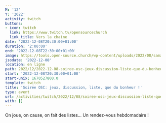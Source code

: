 ```yaml
---
M: '12'
Y: '2022'
activity: twitch
buttons:
- icon: twitch
  link: https://www.twitch.tv/opensourcechurch
  link_title: Vers la chaine
date: '2022-12-08T20:30:00+01:00'
duration: '2:00:00'
end: '2022-12-08T22:30:00+01:00'
image: https://tools.open-source.church/wp-content/uploads/2022/08/samantha-gades-LA6XfeVI5_c-unsplash-scaled.jpg
isodate: '2022-12-08'
location: en ligne
path: 2022/12/2022-12-08-soiree-osc-jeux-discussion-liste-que-du-bonheur.md
start: '2022-12-08T20:30:00+01:00'
start-unix: 1670527800.0
template: twitch
title: 'Soirée OSC: jeux, discussion, liste, que du bonheur !'
type: event
url: /activities/twitch/2022/12/08/soiree-osc-jeux-discussion-liste-que-du-bonheur
with: []
---
```

On joue, on cause, on fait des listes... Un rendez-vous hebdomadaire !
